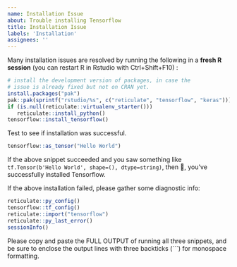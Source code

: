 ```yaml
---
name: Installation Issue
about: Trouble installing Tensorflow
title: Installation Issue
labels: 'Installation'
assignees: ''
---
```


Many installation issues are resolved by running the following in a **fresh R session** (you can restart R in Rstudio with Ctrl+Shift+F10) :
```R
# install the development version of packages, in case the
# issue is already fixed but not on CRAN yet.
install.packages("pak")
pak::pak(sprintf("rstudio/%s", c("reticulate", "tensorflow", "keras")))
if (is.null(reticulate::virtualenv_starter()))
   reticulate::install_python()
tensorflow::install_tensorflow()
```

Test to see if installation was successful.
```R
tensorflow::as_tensor("Hello World")
```

If the above snippet succeeded and you saw something like `tf.Tensor(b'Hello World', shape=(), dtype=string)`, then :tada:, you've successfully installed Tensorflow.

If the above installation failed, please gather some diagnostic info:
```R
reticulate::py_config()
tensorflow::tf_config()
reticulate::import("tensorflow")
reticulate::py_last_error()
sessionInfo()
```

Please copy and paste the FULL OUTPUT of running all three snippets, and be sure to enclose the output lines with three backticks (```) for monospace formatting.
